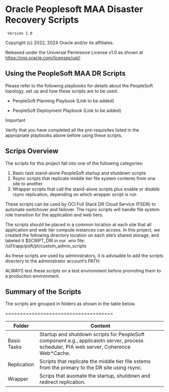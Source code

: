 # Oracle Peoplesoft MAA Disaster Recovery Scripts

     Version 1.0

Copyright (c) 2022, 2024 Oracle and/or its affiliates.

Released under the Universal Permissive License v1.0 as shown at
<https://oss.oracle.com/licenses/upl/>.

## Using the PeopleSoft MAA DR Scripts

Please refer to the following playbooks for details about the PeopleSoft topology, set up and how these scripts are to be used.

* PeopleSoft Planning Playbook (Link to be added)

* PeopleSoft Deployment Playbook (Link to be added)

> [!IMPORTANT] 
> Verify that you have completed all the pre-requisites listed in the appropriate playbooks above before using these scripts.

## Scrips Overview

The scripts for this project fall into one of the following categories:

1.	Basic task stand-alone PeopleSoft startup and shutdown scripts
2.	Rsync scripts that replicate middle tier file system contents from one site to another 
3.	Wrapper scripts that call the stand-alone scripts plus enable or disable rsync replication, depending on which wrapper script is run

These scripts can be used by OCI Full Stack DR Cloud Service (FSDR) to automate switchover and failover.  The rsync scripts will handle file system role transition for the application and web tiers.

The scripts should be placed in a common location at each site that all application and web tier compute instances can access.  In this project, we created the following directory location on each site’s shared storage, and labeled it $SCRIPT_DIR in our .env file:
/u01/app/psft/pt/custom_admin_scripts

As these scripts are used by administrators, it is advisable to add the scripts directory to the administrator account’s PATH.

ALWAYS test these scripts on a test environment before promoting them to a production environment.

## Summary of the Scripts

The scripts are grouped in folders as shown in the table below.  

=====================================

| Folder | Content |
| ------ | ------ |
| Basic Tasks | Startup and shutdown scripts for PeopleSoft component e.g., applicaiotn server, process scheduler, PIA web server, Coherence Web*Cache. |
| Replication | Scripts that replicate the middle tier file sstems from the primary to the DR site using rsync. |
| Wrapper | Scrips that auomate the startup, shutdown and redirect replication. |

